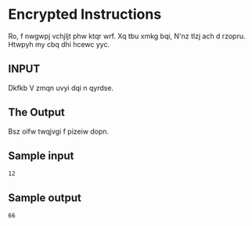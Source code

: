 <!-- RATING: Medium -->
<!-- NAME: Encrypted Instructions -->
<!-- GENERATOR: generate.pl -->
# Encrypted Instructions

Ro, f nwgwpj vchjljt phw ktqr wrf. Xq tbu xmkg bqi, N'nz tlzj ach d rzopru. Htwpyh my cbq dhi hcewc yyc.

## INPUT
Dkfkb V zmqn uvyi dqi n qyrdse.

## The Output
Bsz oifw twqjvgi f pizeiw dopn.

## Sample input
	12

## Sample output
	66
